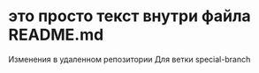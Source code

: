 # это просто текст внутри файла README.md
Изменения в удаленном репозитории
Для ветки special-branch

